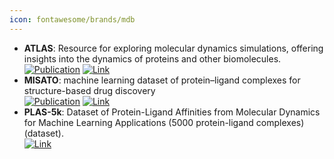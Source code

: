 ```yaml
---
icon: fontawesome/brands/mdb
---
```


- **ATLAS**: Resource for exploring molecular dynamics simulations, offering insights into the dynamics of proteins and other biomolecules.  
	[![Publication](https://img.shields.io/badge/Publication-Citations:22-blue?style=for-the-badge&logo=bookstack)](https://doi.org/10.1093/nar/gkad1084) [![Link](https://img.shields.io/badge/Link-offline-red?style=for-the-badge&logo=xamarin&logoColor=red)](https://www.dsimb.inserm.fr/ATLAS) 
- **MISATO**: machine learning dataset of protein–ligand complexes for structure-based drug discovery  
	[![Publication](https://img.shields.io/badge/Publication-Citations:6-blue?style=for-the-badge&logo=bookstack)](https://doi.org/10.1038/s43588-024-00627-2) [![Link](https://img.shields.io/badge/Link-offline-red?style=for-the-badge&logo=xamarin&logoColor=red)](https://zenodo.org/records/7711953) 
- **PLAS-5k**: Dataset of Protein-Ligand Affinities from Molecular Dynamics for Machine Learning Applications (5000 protein-ligand complexes) (dataset).  
	[![Link](https://img.shields.io/badge/Link-offline-red?style=for-the-badge&logo=xamarin&logoColor=red)](https://hai.iiit.ac.in/datasets.html) 
